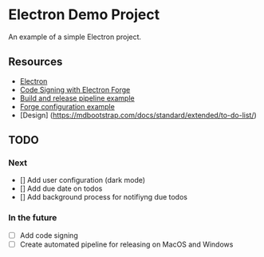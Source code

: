 # Electron Demo Project

An example of a simple Electron project.

## Resources

- [Electron](https://www.electronjs.org/docs/latest/)
- [Code Signing with Electron Forge](https://www.electronforge.io/guides/code-signing)
- [Build and release pipeline example](https://github.com/electron/fiddle/blob/main/.circleci/config.yml)
- [Forge configuration example](https://github.com/electron/fiddle/blob/main/forge.config.ts)
- [Design] (https://mdbootstrap.com/docs/standard/extended/to-do-list/)

## TODO

### Next

- [] Add user configuration (dark mode)
- [] Add due date on todos
- [] Add background process for notifiyng due todos

### In the future

- [ ] Add code signing
- [ ] Create automated pipeline for releasing on MacOS and Windows

